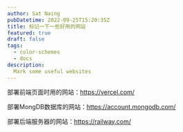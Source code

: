 ```yaml
---
author: Sat Naing
pubDatetime: 2022-09-25T15:20:35Z
title: 标记一下一些好用的网站
featured: true
draft: false
tags:
  - color-schemes
  - docs
description:
  Mark some useful websites
---
```

部署前端页面时用的网站：https://vercel.com/

部署MongDB数据库的网站：https://account.mongodb.com/

部署后端服务器的网站：https://railway.com/
